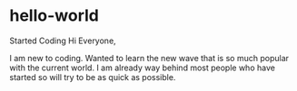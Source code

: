 # hello-world
Started Coding
Hi Everyone,

I am new to coding. Wanted to learn the new wave that is so much popular with the current world. I am already way behind most people who have started so will try to be as quick as possible.
